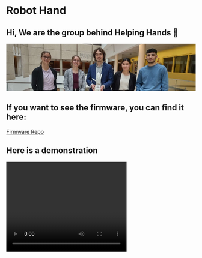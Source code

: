 # Robot Hand

## Hi, We are the group behind Helping Hands 👋
<img alt="JPG" src="https://github.com/nickrallison/robot_hand_ws/blob/master/assets/group_photo.jpg" />

## If you want to see the firmware, you can find it here:
<a href="https://github.com/nickrallison/robot_hand_firmware">Firmware Repo</a>

## Here is a demonstration 
 <video width="320" height="240" controls>
  <source src="https://github.com/nickrallison/robot_hand_ws/blob/master/assets/demo.mp4" type="video/mp4">
our browser does not support the video tag.
</video> 
